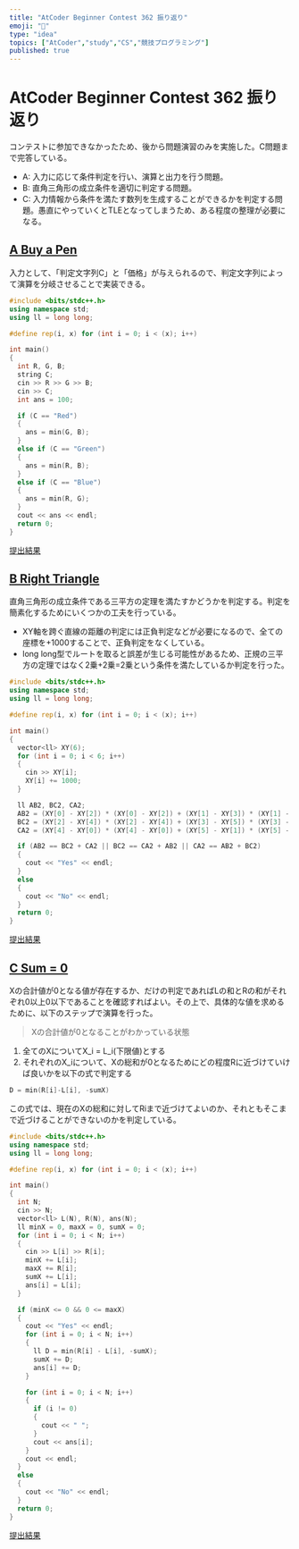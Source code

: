 ```yaml
---
title: "AtCoder Beginner Contest 362 振り返り"
emoji: "📒"
type: "idea"
topics: ["AtCoder","study","CS","競技プログラミング"]
published: true
---
```


# AtCoder Beginner Contest 362 振り返り

コンテストに参加できなかったため、後から問題演習のみを実施した。C問題まで完答している。

- A: 入力に応じて条件判定を行い、演算と出力を行う問題。
- B: 直角三角形の成立条件を適切に判定する問題。
- C: 入力情報から条件を満たす数列を生成することができるかを判定する問題。愚直にやっていくとTLEとなってしまうため、ある程度の整理が必要になる。

## [A Buy a Pen](https://atcoder.jp/contests/abc362/tasks/362_a)

入力として、「判定文字列C」と「価格」が与えられるので、判定文字列によって演算を分岐させることで実装できる。

```cpp
#include <bits/stdc++.h>
using namespace std;
using ll = long long;

#define rep(i, x) for (int i = 0; i < (x); i++)

int main()
{
  int R, G, B;
  string C;
  cin >> R >> G >> B;
  cin >> C;
  int ans = 100;

  if (C == "Red")
  {
    ans = min(G, B);
  }
  else if (C == "Green")
  {
    ans = min(R, B);
  }
  else if (C == "Blue")
  {
    ans = min(R, G);
  }
  cout << ans << endl;
  return 0;
}
```

[提出結果](https://atcoder.jp/contests/abc362/submissions/57450463)

## [B  Right Triangle](https://atcoder.jp/contests/abc362/tasks/362_b)

直角三角形の成立条件である三平方の定理を満たすかどうかを判定する。判定を簡素化するためにいくつかの工夫を行っている。

- XY軸を跨ぐ直線の距離の判定には正負判定などが必要になるので、全ての座標を+1000することで、正負判定をなくしている。
- long long型でルートを取ると誤差が生じる可能性があるため、正規の三平方の定理ではなく2乗+2乗=2乗という条件を満たしているか判定を行った。

```cpp
#include <bits/stdc++.h>
using namespace std;
using ll = long long;

#define rep(i, x) for (int i = 0; i < (x); i++)

int main()
{
  vector<ll> XY(6);
  for (int i = 0; i < 6; i++)
  {
    cin >> XY[i];
    XY[i] += 1000;
  }

  ll AB2, BC2, CA2;
  AB2 = (XY[0] - XY[2]) * (XY[0] - XY[2]) + (XY[1] - XY[3]) * (XY[1] - XY[3]);
  BC2 = (XY[2] - XY[4]) * (XY[2] - XY[4]) + (XY[3] - XY[5]) * (XY[3] - XY[5]);
  CA2 = (XY[4] - XY[0]) * (XY[4] - XY[0]) + (XY[5] - XY[1]) * (XY[5] - XY[1]);

  if (AB2 == BC2 + CA2 || BC2 == CA2 + AB2 || CA2 == AB2 + BC2)
  {
    cout << "Yes" << endl;
  }
  else
  {
    cout << "No" << endl;
  }
  return 0;
}
```

[提出結果](https://atcoder.jp/contests/abc362/submissions/57450712)

## [C Sum = 0](https://atcoder.jp/contests/abc362/tasks/362_c)

Xの合計値が0となる値が存在するか、だけの判定であればLの和とRの和がそれぞれ0以上0以下であることを確認すればよい。その上で、具体的な値を求めるために、以下のステップで演算を行った。

> Xの合計値が0となることがわかっている状態

1. 全てのXについてX_i = L_i(下限値)とする
2. それぞれのX_iについて、Xの総和が0となるためにどの程度Rに近づけていけば良いかを以下の式で判定する

```cpp
D = min(R[i]-L[i], -sumX)
```

この式では、現在のXの総和に対してRiまで近づけてよいのか、それともそこまで近づけることができないのかを判定している。

```cpp
#include <bits/stdc++.h>
using namespace std;
using ll = long long;

#define rep(i, x) for (int i = 0; i < (x); i++)

int main()
{
  int N;
  cin >> N;
  vector<ll> L(N), R(N), ans(N);
  ll minX = 0, maxX = 0, sumX = 0;
  for (int i = 0; i < N; i++)
  {
    cin >> L[i] >> R[i];
    minX += L[i];
    maxX += R[i];
    sumX += L[i];
    ans[i] = L[i];
  }

  if (minX <= 0 && 0 <= maxX)
  {
    cout << "Yes" << endl;
    for (int i = 0; i < N; i++)
    {
      ll D = min(R[i] - L[i], -sumX);
      sumX += D;
      ans[i] += D;
    }

    for (int i = 0; i < N; i++)
    {
      if (i != 0)
      {
        cout << " ";
      }
      cout << ans[i];
    }
    cout << endl;
  }
  else
  {
    cout << "No" << endl;
  }
  return 0;
}
```

[提出結果](https://atcoder.jp/contests/abc362/submissions/57464251)

